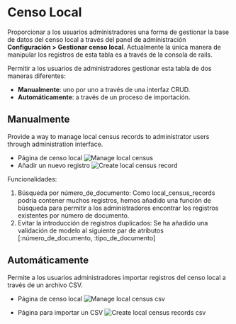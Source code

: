 # Censo Local

Proporcionar a los usuarios administradores una forma de gestionar la base de datos del censo local a través del panel de administración **Configuración > Gestionar censo local**. Actualmente la única manera de manipular los registros de esta tabla es a través de la consola de rails.

Permitir a los usuarios de administradores gestionar esta tabla de dos maneras diferentes:

  - **Manualmente**: uno por uno a través de una interfaz CRUD.
  - **Automáticamente**: a través de un proceso de importación.

## Manualmente
Provide a way to manage local census records to administrator users through administration interface.

- Página de censo local
![Manage local census](../../img/local_census/manage-local-census-es.png)
- Añadir un nuevo registro
![Create local census record](../../img/local_census/add-local-census-record-es.png)

Funcionalidades:

1. Búsqueda por número_de_documento: Como local_census_records podría contener muchos registros, hemos añadido una función de búsqueda para permitir a los administradores encontrar los registros existentes por número de documento.
1. Evitar la introducción de registros duplicados: Se ha añadido una validación de modelo al siguiente par de atributos [:número_de_documento, :tipo_de_documento]

## Automáticamente
Permite a los usuarios administradores importar registros del censo local a través de un archivo CSV.

- Página de censo local
![Manage local census csv](../../img/local_census/manage-local-census-csv-en.png)

- Página para importar un CSV
![Create local census records csv](../../img/local_census/add-local-census-records-csv-en.png)
